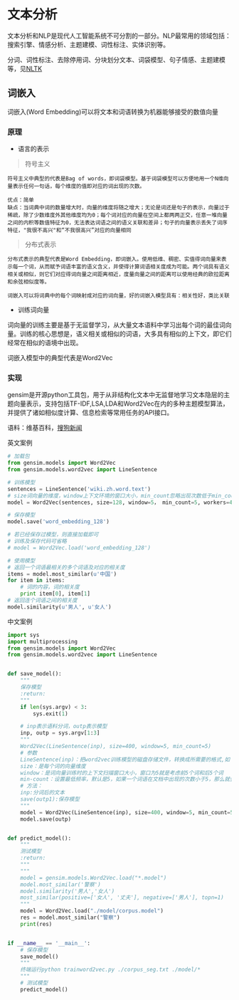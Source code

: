 # 文本分析

文本分析和NLP是现代人工智能系统不可分割的一部分。NLP最常用的领域包括：搜索引擎、情感分析、主题建模、词性标注、实体识别等。

分词、词性标注、去除停用词、分块划分文本、词袋模型、句子情感、主题建模等，见[NLTK](../BasicUtils/NLTK.md)

## 词嵌入

词嵌入(Word Embedding)可以将文本和词语转换为机器能够接受的数值向量

### 原理

- 语言的表示

> 符号主义

```
符号主义中典型的代表是Bag of words，即词袋模型。基于词袋模型可以方便地用一个N维向量表示任何一句话，每个维度的值即对应的词出现的次数。

优点：简单
缺点：当词典中词的数量增大时，向量的维度将随之增大；无论是词还是句子的表示，向量过于稀疏，除了少数维度外其他维度均为0；每个词对应的向量在空间上都两两正交，任意一堆向量之间的内积等数值特征为0，无法表达词语之间的语义关联和差异；句子的向量表示丢失了词序特征，"我很不高兴"和“不我很高兴”对应的向量相同
```

> 分布式表示

```
分布式表示的典型代表是Word Embedding，即词嵌入。使用低维、稠密、实值得词向量来表示每一个词，从而赋予词语丰富的语义含义，并使得计算词语相关度成为可能。两个词具有语义相关或相似，则它们对应得词向量之间距离相近，度量向量之间的距离可以使用经典的欧拉距离和余弦相似度等。

词嵌入可以将词典中的每个词映射成对应的词向量，好的词嵌入模型具有：相关性好，类比关联
```

- 训练词向量

词向量的训练主要是基于无监督学习，从大量文本语料中学习出每个词的最佳词向量。训练的核心思想是，语义相关或相似的词语，大多具有相似的上下文，即它们经常在相似的语境中出现。

词嵌入模型中的典型代表是Word2Vec

### 实现

gensim是开源python工具包，用于从非结构化文本中无监督地学习文本隐层的主题向量表示，支持包括TF-IDF,LSA,LDA和Word2Vec在内的多种主题模型算法，并提供了诸如相似度计算、信息检索等常用任务的API接口。

语料：维基百科，[搜狗新闻](http://www.sogou.com/labs/resource/cs.php)

英文案例

```python
# 加载包
from gensim.models import Word2Vec
from gensim.models.word2vec import LineSentence

# 训练模型
sentences = LineSentence('wiki.zh.word.text')
# size词向量的维度，window上下文环境的窗口大小，min_count忽略出现次数低于min_count的词
model = Word2Vec(sentences, size=128, window=5， min_count=5, workers=4)

# 保存模型
model.save('word_embedding_128')

# 若已经保存过模型，则直接加载即可
# 训练及保存代码可省略
# model = Word2Vec.load('word_embedding_128')

# 使用模型
# 返回一个词语最相关的多个词语及对应的相关度
items = model.most_similar(u'中国')
for item in items:
    # 词的内容，词的相关度
    print item[0], item[1]
# 返回连个词语之间的相关度
model.similarity(u'男人', u'女人')
```

中文案例

```python
import sys
import multiprocessing
from gensim.models import Word2Vec
from gensim.models.word2vec import LineSentence


def save_model():
    """
    保存模型
    :return:
    """
    if len(sys.argv) < 3:
        sys.exit(1)

    # inp表示语料分词，outp表示模型
    inp, outp = sys.argv[1:3]
    """
    Word2Vec(LineSentence(inp), size=400, window=5, min_count=5)
    # 参数
    LineSentence(inp)：把word2vec训练模型的磁盘存储文件，转换成所需要的格式,如：[[“sentence1”],[”sentence1”]]
    size：是每个词的向量维度
    window：是词向量训练时的上下文扫描窗口大小，窗口为5就是考虑前5个词和后5个词
    min-count：设置最低频率，默认是5，如果一个词语在文档中出现的次数小于5，那么就会丢弃
    # 方法：
    inp:分词后的文本
    save(outp1):保存模型
    """
    model = Word2Vec(LineSentence(inp), size=400, window=5, min_count=5, workers=multiprocessing.cpu_count())
    model.save(outp)


def predict_model():
    """
    测试模型
    :return:
    """
    """
    model = gensim.models.Word2Vec.load("*.model")
    model.most_similar('警察')
    model.similarity('男人','女人')
    most_similar(positive=['女人', '丈夫'], negative=['男人'], topn=1)
    """
    model = Word2Vec.load("./model/corpus.model")
    res = model.most_similar("警察")
    print(res)


if __name__ == '__main__':
    # 保存模型
    save_model()
    """
    终端运行python trainword2vec.py ./corpus_seg.txt ./model/*
    """
    # 测试模型
    predict_model()
```

